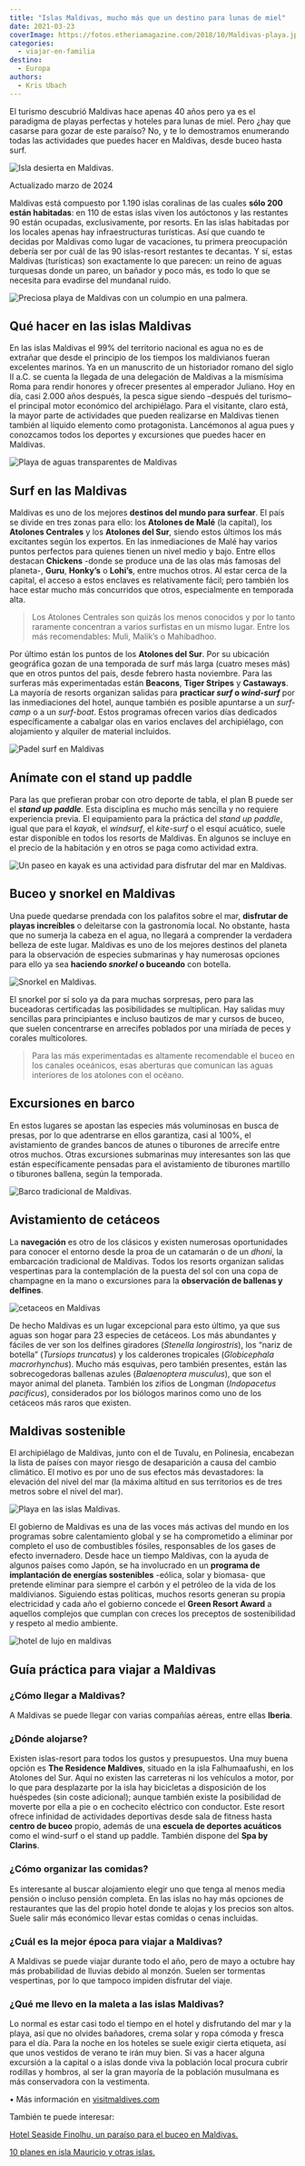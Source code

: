 ```yaml
---
title: "Islas Maldivas, mucho más que un destino para lunas de miel"
date: 2021-03-23
coverImage: https://fotos.etheriamagazine.com/2018/10/Maldivas-playa.jpg
categories: 
  - viajar-en-familia
destino: 
  - Europa
authors: 
  - Kris Ubach
---
```


El turismo descubrió Maldivas hace apenas 40 años pero ya es el paradigma de playas 
perfectas y hoteles para lunas de miel. Pero ¿hay que casarse para gozar de este 
paraíso? No, y te lo demostramos enumerando todas las actividades que puedes hacer en 
Maldivas, desde buceo hasta surf. 

![Isla desierta en Maldivas.](https://fotos.etheriamagazine.com/2018/10/Maldivas-isla-desierta.jpg "Isla desierta en Maldivas. © Kris Ubach")

Actualizado marzo de 2024 

Maldivas está compuesto por 1.190 islas coralinas de las cuales **sólo 200 están 
habitadas**: en 110 de estas islas viven los autóctonos y las restantes 90 están 
ocupadas, exclusivamente, por resorts. En las islas habitadas por los locales apenas hay 
infraestructuras turísticas. Así que cuando te decidas por Maldivas como lugar de 
vacaciones, tu primera preocupación debería ser por cuál de las 90 islas-resort 
restantes te decantas. Y sí, estas Maldivas (turísticas) son exactamente lo que parecen: 
un reino de aguas turquesas donde un pareo, un bañador y poco más, es todo lo que se 
necesita para evadirse del mundanal ruido. 

![Preciosa playa de Maldivas con un columpio en una palmera.](https://fotos.etheriamagazine.com/2018/10/Maldivas-hamaca.jpg "En las Maldivas es casi imposible no dedicar algún momento al descanso.")

## Qué hacer en las islas Maldivas

En las islas Maldivas el 99% del territorio nacional es agua no es de extrañar que desde 
el principio de los tiempos los maldivianos fueran excelentes marinos. Ya en un 
manuscrito de un historiador romano del siglo II a.C. se cuenta la llegada de una 
delegación de Maldivas a la mismísima Roma para rendir honores y ofrecer presentes al 
emperador Juliano. Hoy en día, casi 2.000 años después, la pesca sigue siendo –después 
del turismo– el principal motor económico del archipiélago. Para el visitante, claro 
está, la mayor parte de actividades que pueden realizarse en Maldivas tienen también al 
líquido elemento como protagonista. Lancémonos al agua pues y conozcamos todos los 
deportes y excursiones que puedes hacer en Maldivas. 

![Playa de aguas transparentes de Maldivas](https://fotos.etheriamagazine.com/2018/10/Maldivas-atolon.jpg "El agua transparente rodea las islas Maldivas.")

## Surf en las Maldivas

Maldivas es uno de los mejores **destinos del mundo para surfear**. El país se divide en 
tres zonas para ello: los **Atolones de Malé** (la capital), los **Atolones Centrales** 
y los **Atolones del Sur**, siendo estos últimos los más excitantes según los expertos. 
En las inmediaciones de Malé hay varios puntos perfectos para quienes tienen un nivel 
medio y bajo. Entre ellos destacan **Chickens** -donde se produce una de las olas más 
famosas del planeta-, **Guru**, **Honky’s** o **Lohi’s**, entre muchos otros. Al estar 
cerca de la capital, el acceso a estos enclaves es relativamente fácil; pero también los 
hace estar mucho más concurridos que otros, especialmente en temporada alta. 

> Los Atolones Centrales son quizás los menos conocidos y por lo tanto raramente 
> concentran a varios surfistas en un mismo lugar. Entre los más recomendables: Muli, 
> Malik’s o Mahibadhoo. 

Por último están los puntos de los **Atolones del Sur**. Por su ubicación geográfica 
gozan de una temporada de surf más larga (cuatro meses más) que en otros puntos del 
país, desde febrero hasta noviembre. Para las surferas más experimentadas están 
**Beacons**, **Tiger Stripes** y **Castaways**. La mayoría de resorts organizan salidas 
para **practicar _surf_ o _wind-surf_** por las inmediaciones del hotel, aunque también 
es posible apuntarse a un _surf-camp_ o a un _surf-boat_. Estos programas ofrecen varios 
días dedicados específicamente a cabalgar olas en varios enclaves del archipiélago, con 
alojamiento y alquiler de material incluidos. 

![Padel surf en Maldivas](https://fotos.etheriamagazine.com/2018/10/Maldivas-padel-surf.jpg "Padel Surf en Maldivas. © Ishan Seefromthesky")

## Anímate con el stand up paddle

Para las que prefieran probar con otro deporte de tabla, el plan B puede ser el _**stand 
up paddle**_. Esta disciplina es mucho más sencilla y no requiere experiencia previa. El 
equipamiento para la práctica del _stand up paddle_, igual que para el _kayak_, el 
_windsurf_, el _kite-surf_ o el esquí acuático, suele estar disponible en todos los 
resorts de Maldivas. En algunos se incluye en el precio de la habitación y en otros se 
paga como actividad extra. 

![Un paseo en kayak es una actividad para disfrutar del mar en Maldivas.](https://fotos.etheriamagazine.com/2018/10/Maldivas-kayak.jpg "Un paseo en kayak es una actividad para disfrutar del mar en Maldivas. © Kris Ubach")

## Buceo y snorkel en Maldivas

Una puede quedarse prendada con los palafitos sobre el mar, **disfrutar de playas 
increíbles** o deleitarse con la gastronomía local. No obstante, hasta que no sumerja la 
cabeza en el agua, no llegará a comprender la verdadera belleza de este lugar. Maldivas 
es uno de los mejores destinos del planeta para la observación de especies submarinas y 
hay numerosas opciones para ello ya sea **haciendo _snorkel_ o buceando** con botella. 

![Snorkel en Maldivas.](https://fotos.etheriamagazine.com/2018/10/Maldivas-snorkel.jpg "Snorkel en Maldivas. © Kris Ubach")

El snorkel por sí solo ya da para muchas sorpresas, pero para las buceadoras 
certificadas las posibilidades se multiplican. Hay salidas muy sencillas para 
principiantes e incluso bautizos de mar y cursos de buceo, que suelen concentrarse en 
arrecifes poblados por una miríada de peces y corales multicolores. 

> Para las más experimentadas es altamente recomendable el buceo en los canales oceánicos, 
> esas aberturas que comunican las aguas interiores de los atolones con el océano. 

## Excursiones en barco

En estos lugares se apostan las especies más voluminosas en busca de presas, por lo que 
adentrarse en ellos garantiza, casi al 100%, el avistamiento de grandes bancos de atunes 
o tiburones de arrecife entre otros muchos. Otras excursiones submarinas muy 
interesantes son las que están específicamente pensadas para el avistamiento de 
tiburones martillo o tiburones ballena, según la temporada. 

![Barco tradicional de Maldivas.](https://fotos.etheriamagazine.com/2018/10/Maldivas-barco.jpg "Barco tradicional de Maldivas.")

## Avistamiento de cetáceos

La **navegación** es otro de los clásicos y existen numerosas oportunidades para conocer 
el entorno desde la proa de un catamarán o de un _dhoni_, la embarcación tradicional de 
Maldivas. Todos los resorts organizan salidas vespertinas para la contemplación de la 
puesta del sol con una copa de champagne en la mano o excursiones para la **observación 
de ballenas y delfines**. 

![cetaceos en Maldivas](https://fotos.etheriamagazine.com/2018/10/Maldivas-avistamiento-cetaceos.jpg "Avistamiento de cetáceos en Maldivas. © Ishan Seefromthesky")

De hecho Maldivas es un lugar excepcional para esto último, ya que sus aguas son hogar 
para 23 especies de cetáceos. Los más abundantes y fáciles de ver son los delfines 
giradores (_Stenella longirostris_), los “nariz de botella” (_Tursiops truncatus_) y los 
calderones tropicales (_Globicephala macrorhynchus_). Mucho más esquivas, pero también 
presentes, están las sobrecogedoras ballenas azules (_Balaenoptera musculus_), que son 
el mayor animal del planeta. También los zifios de Longman (_Indopacetus pacificus_), 
considerados por los biólogos marinos como uno de los cetáceos más raros que existen. 

## Maldivas sostenible

El archipiélago de Maldivas, junto con el de Tuvalu, en Polinesia, encabezan la lista de 
países con mayor riesgo de desaparición a causa del cambio climático. El motivo es por 
uno de sus efectos más devastadores: la elevación del nivel del mar (la máxima altitud 
en sus territorios es de tres metros sobre el nivel del mar). 

![Playa en las islas Maldivas.](https://fotos.etheriamagazine.com/2018/10/Maldivas-playa-1.jpg "Playa en las islas Maldivas. © Dorsa Masghati")

El gobierno de Maldivas es una de las voces más activas del mundo en los programas sobre 
calentamiento global y se ha comprometido a eliminar por completo el uso de combustibles 
fósiles, responsables de los gases de efecto invernadero. Desde hace un tiempo Maldivas, 
con la ayuda de algunos países como Japón, se ha involucrado en un **programa de 
implantación de energías sostenibles** -eólica, solar y biomasa- que pretende eliminar 
para siempre el carbón y el petróleo de la vida de los maldivianos. Siguiendo estas 
políticas, muchos resorts generan su propia electricidad y cada año el gobierno concede 
el **Green Resort Award** a aquellos complejos que cumplan con creces los preceptos de 
sostenibilidad y respeto al medio ambiente. 

![hotel de lujo en maldivas](https://fotos.etheriamagazine.com/2018/10/Maldivas-The-Residence-Maldives.jpg "Hotel The Residence Maldivas by Cenizaro. © Kris Ubach")

## Guía práctica para viajar a Maldivas

### ¿Cómo llegar a Maldivas?

A Maldivas se puede llegar con varias compañías aéreas, entre ellas **Iberia**. 

### ¿Dónde alojarse?

Existen islas-resort para todos los gustos y presupuestos. Una muy buena opción es **The 
Residence Maldives**, situado en la isla Falhumaafushi, en los Atolones del Sur. Aquí no 
existen las carreteras ni los vehículos a motor, por lo que para desplazarte por la isla 
hay bicicletas a disposición de los huéspedes (sin coste adicional); aunque también 
existe la posibilidad de moverte por ella a pie o en cochecito eléctrico con conductor. 
Este resort ofrece infinidad de actividades deportivas desde sala de fitness hasta 
**centro de buceo** propio, además de una **escuela de deportes acuáticos** como el 
wind-surf o el stand up paddle. También dispone del **Spa by Clarins**. 

### ¿Cómo organizar las comidas?

Es interesante al buscar alojamiento elegir uno que tenga al menos media pensión o 
incluso pensión completa. En las islas no hay más opciones de restaurantes que las del 
propio hotel donde te alojas y los precios son altos. Suele salir más económico llevar 
estas comidas o cenas incluidas. 

### ¿Cuál es la mejor época para viajar a Maldivas?

A Maldivas se puede viajar durante todo el año, pero de mayo a octubre hay más 
probabilidad de lluvias debido al monzón. Suelen ser tormentas vespertinas, por lo que 
tampoco impiden disfrutar del viaje. 

### ¿Qué me llevo en la maleta a las islas Maldivas?

Lo normal es estar casi todo el tiempo en el hotel y disfrutando del mar y la playa, así 
que no olvides bañadores, crema solar y ropa cómoda y fresca para el día. Para la noche 
en los hoteles se suele exigir cierta etiqueta, así que unos vestidos de verano te irán 
muy bien. Si vas a hacer alguna excursión a la capital o a islas donde viva la población 
local procura cubrir rodillas y hombros, al ser la gran mayoría de la población 
musulmana es más conservadora con la vestimenta. 

• Más información en [visitmaldives.com](http://visitmaldives.com) 

También te puede interesar: 

[Hotel Seaside Finolhu, un paraíso para el buceo en 
Maldivas.](https://etheriamagazine.com/2020/09/29/hotel-lujo-maldivas-seaside-finolhu/) 

[10 planes en isla Mauricio y otras 
islas.](https://etheriamagazine.com/2019/03/26/viajes-mujeres-mejores-planes-en-mauricio/)
